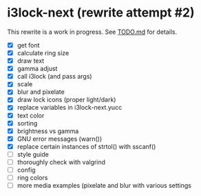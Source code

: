 # i3lock-next (rewrite attempt #2)

This rewrite is a work in progress. See [TODO.md](TODO.md) for details.

- [x] get font
- [x] calculate ring size
- [x] draw text
- [x] gamma adjust
- [x] call i3lock (and pass args)
- [x] scale
- [x] blur and pixelate
- [x] draw lock icons (proper light/dark)
- [x] replace variables in i3lock-next.yucc
- [x] text color
- [x] sorting
- [x] brightness vs gamma
- [x] GNU error messages (warn())
- [x] replace certain instances of strtol() with sscanf()
- [ ] style guide
- [ ] thoroughly check with valgrind
- [ ] config
- [ ] ring colors
- [ ] more media examples (pixelate and blur with various settings
